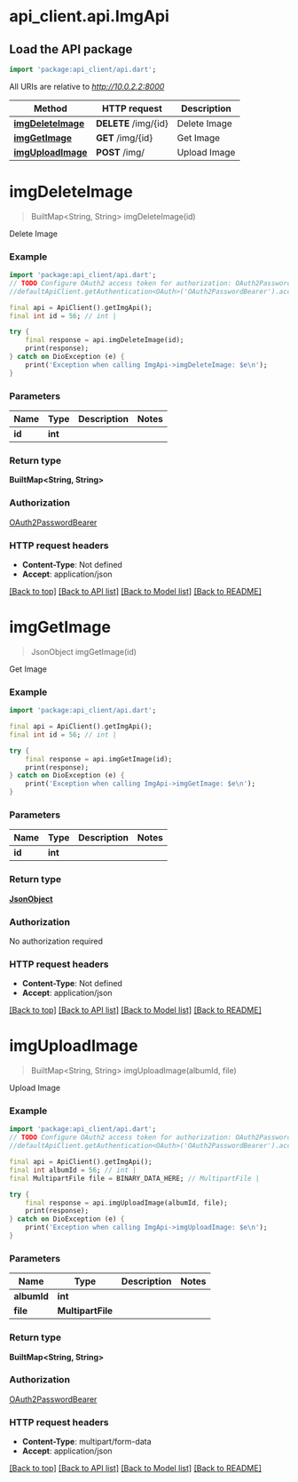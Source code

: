 # api_client.api.ImgApi

## Load the API package
```dart
import 'package:api_client/api.dart';
```

All URIs are relative to *http://10.0.2.2:8000*

Method | HTTP request | Description
------------- | ------------- | -------------
[**imgDeleteImage**](ImgApi.md#imgdeleteimage) | **DELETE** /img/{id} | Delete Image
[**imgGetImage**](ImgApi.md#imggetimage) | **GET** /img/{id} | Get Image
[**imgUploadImage**](ImgApi.md#imguploadimage) | **POST** /img/ | Upload Image


# **imgDeleteImage**
> BuiltMap<String, String> imgDeleteImage(id)

Delete Image

### Example
```dart
import 'package:api_client/api.dart';
// TODO Configure OAuth2 access token for authorization: OAuth2PasswordBearer
//defaultApiClient.getAuthentication<OAuth>('OAuth2PasswordBearer').accessToken = 'YOUR_ACCESS_TOKEN';

final api = ApiClient().getImgApi();
final int id = 56; // int | 

try {
    final response = api.imgDeleteImage(id);
    print(response);
} catch on DioException (e) {
    print('Exception when calling ImgApi->imgDeleteImage: $e\n');
}
```

### Parameters

Name | Type | Description  | Notes
------------- | ------------- | ------------- | -------------
 **id** | **int**|  | 

### Return type

**BuiltMap&lt;String, String&gt;**

### Authorization

[OAuth2PasswordBearer](../README.md#OAuth2PasswordBearer)

### HTTP request headers

 - **Content-Type**: Not defined
 - **Accept**: application/json

[[Back to top]](#) [[Back to API list]](../README.md#documentation-for-api-endpoints) [[Back to Model list]](../README.md#documentation-for-models) [[Back to README]](../README.md)

# **imgGetImage**
> JsonObject imgGetImage(id)

Get Image

### Example
```dart
import 'package:api_client/api.dart';

final api = ApiClient().getImgApi();
final int id = 56; // int | 

try {
    final response = api.imgGetImage(id);
    print(response);
} catch on DioException (e) {
    print('Exception when calling ImgApi->imgGetImage: $e\n');
}
```

### Parameters

Name | Type | Description  | Notes
------------- | ------------- | ------------- | -------------
 **id** | **int**|  | 

### Return type

[**JsonObject**](JsonObject.md)

### Authorization

No authorization required

### HTTP request headers

 - **Content-Type**: Not defined
 - **Accept**: application/json

[[Back to top]](#) [[Back to API list]](../README.md#documentation-for-api-endpoints) [[Back to Model list]](../README.md#documentation-for-models) [[Back to README]](../README.md)

# **imgUploadImage**
> BuiltMap<String, String> imgUploadImage(albumId, file)

Upload Image

### Example
```dart
import 'package:api_client/api.dart';
// TODO Configure OAuth2 access token for authorization: OAuth2PasswordBearer
//defaultApiClient.getAuthentication<OAuth>('OAuth2PasswordBearer').accessToken = 'YOUR_ACCESS_TOKEN';

final api = ApiClient().getImgApi();
final int albumId = 56; // int | 
final MultipartFile file = BINARY_DATA_HERE; // MultipartFile | 

try {
    final response = api.imgUploadImage(albumId, file);
    print(response);
} catch on DioException (e) {
    print('Exception when calling ImgApi->imgUploadImage: $e\n');
}
```

### Parameters

Name | Type | Description  | Notes
------------- | ------------- | ------------- | -------------
 **albumId** | **int**|  | 
 **file** | **MultipartFile**|  | 

### Return type

**BuiltMap&lt;String, String&gt;**

### Authorization

[OAuth2PasswordBearer](../README.md#OAuth2PasswordBearer)

### HTTP request headers

 - **Content-Type**: multipart/form-data
 - **Accept**: application/json

[[Back to top]](#) [[Back to API list]](../README.md#documentation-for-api-endpoints) [[Back to Model list]](../README.md#documentation-for-models) [[Back to README]](../README.md)

